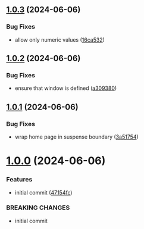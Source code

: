 ## [1.0.3](https://github.com/MuchaSsak/ludwig-citadelle/compare/v1.0.2...v1.0.3) (2024-06-06)


### Bug Fixes

* allow only numeric values ([16ca532](https://github.com/MuchaSsak/ludwig-citadelle/commit/16ca5320eaac93e634dd7c90b718e15dd3a354e1))



## [1.0.2](https://github.com/MuchaSsak/ludwig-citadelle/compare/v1.0.1...v1.0.2) (2024-06-06)


### Bug Fixes

* ensure that window is defined ([a309380](https://github.com/MuchaSsak/ludwig-citadelle/commit/a3093808e1071dd2ba92e927c178bc9f4e6c59fd))



## [1.0.1](https://github.com/MuchaSsak/ludwig-citadelle/compare/v1.0.0...v1.0.1) (2024-06-06)


### Bug Fixes

* wrap home page in suspense boundary ([3a51754](https://github.com/MuchaSsak/ludwig-citadelle/commit/3a51754084c3d60ae21e09c790832451b1066ffe))



# [1.0.0](https://github.com/MuchaSsak/ludwig-citadelle/compare/47154fcfc85b1feff6c0a32bad55746f20e8a98a...v1.0.0) (2024-06-06)


### Features

* initial commit ([47154fc](https://github.com/MuchaSsak/ludwig-citadelle/commit/47154fcfc85b1feff6c0a32bad55746f20e8a98a))


### BREAKING CHANGES

* initial commit



